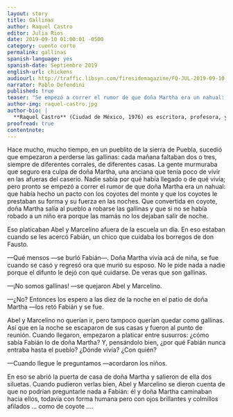 ```yaml
---
layout: story
title: Gallinas
author: Raquel Castro
editor: Julia Rios
date: 2019-09-10 01:00:01 -0500
category: cuento corto
permalink: gallinas
spanish-language: yes
spanish-date: Septiembre 2019
english-url: chickens
audiourl: http://traffic.libsyn.com/firesidemagazine/FQ-JUL-2019-09-10-Gallinas.mp3
narrator: Pablo Defendini
published: true
teaser: "Se empezó a correr el rumor de que doña Martha era un nahual: que había hecho un pacto con los coyotes del monte..."
author-img: raquel-castro.jpg
author-bio: |
  **Raquel Castro** (Ciudad de México, 1976) es escritora, profesora, y promotora cultural. En 2012 ganó el Premio Gran Angular de literatura juvenil, y como parte del equipo de producción del programa televisivo mexicano _Diálogos en confianza_ ganó dos veces el Premio Nacional de Periodismo. Es Autora de las novelas _Ojos llenos de sombra_, _Lejos de Casa_, _Exiliados_, _Dark Doll_, y _Un beso en tu futuro_, así como coantologista de _Festín de muertos_, una antología de cuentos mexicanos de zombis con muchos de los mejores autores de weird fiction de México. Tiene una columna sobre literatura infantil y juvenil en la revista _LeeMás_. Su trabajo ha aparecido en inglés en _Latin American Literature Today_, _World Literature Today_, _Nagari_, _Palabras Errantes_ y otras publicaciones. Se le puede encontrar en su canal de YouTube [www.youtube.com/AlbertoyRaquelMX](http://www.youtube.com/AlbertoyRaquelMX) y en Twitter como [@raxxie_](https://www.twitter.com/raxxie_).
proofread: true
contentnote:
---
```


Hace mucho, mucho tiempo, en un pueblito de la sierra de Puebla, sucedió que empezaron a perderse las gallinas: cada mañana faltaban dos o tres, siempre de diferentes corrales, de diferentes casas. La gente murmuraba que seguro era culpa de doña Martha, una anciana que tenía poco de vivir en las afueras del caserío. Nadie sabía por qué había llegado o de qué vivía; pero pronto se empezó a correr el rumor de que doña Martha era un nahual: que había hecho un pacto con los coyotes del monte y que los coyotes le prestaban su forma y su fuerza en las noches. Que convertida en coyote, doña Martha salía al pueblo a robarse las gallinas y que si no se había robado a un niño era porque las mamás no los dejaban salir de noche.

Eso platicaban Abel y Marcelino afuera de la escuela un día. En eso estaban cuando se les acercó Fabián, un chico que cuidaba los borregos de don Fausto.

—Qué mensos —se burló Fabián—. Doña Martha vivía acá de niña, se fue cuando se casó y regresó ora que murió su esposo. No le pide nada a nadie porque el difunto le dejó con qué cuidarse. De veras que son gallinas.

—¡No somos gallinas! —se quejaron Abel y Marcelino.

—¿No? Entonces los espero a las diez de la noche en el patio de doña Martha —los retó Fabián y se fue.

Abel y Marcelino no querían ir, pero tampoco querían quedar como gallinas. Así que en la noche se escaparon de sus casas y fueron al punto de reunión. Cuando llegaron, empezaron a platicar entre susurros: ¿cómo sabía Fabián lo de doña Martha? Y, pensándolo bien, ¿por qué Fabián nunca entraba hasta el pueblo? ¿Dónde vivía? ¿Con quién?

—Cuando llegue le preguntamos —acordaron los niños.

En eso se abrió la puerta de casa de doña Martha y salieron de ella dos siluetas. Cuando pudieron verlas bien, Abel y Marcelino se dieron cuenta de que no podrían preguntarle nada a Fabián: él y doña Martha caminaban hacia ellos, todavía con forma humana pero con ojos brillantes y colmillos afilados ... como de coyote ....
